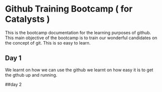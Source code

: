 # Github Training Bootcamp ( for Catalysts )

This is the bootcamp documentation for the learning purposes of github. This main objective of the bootcamp is to train our wonderful candidates on the concept of git. This is so easy to learn.

## Day 1

We learnt on how we can use the github
we learnt on how easy it is to get the gthub up and running.


##day 2 
